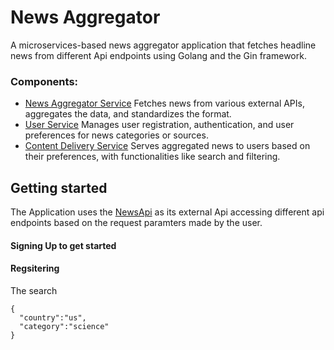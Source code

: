 # News Aggregator
 A microservices-based news aggregator application that fetches headline news from different Api endpoints
using Golang and the Gin framework. 

### Components:
- [News Aggregator Service]() Fetches news from various external APIs, aggregates the data, and standardizes the format.
- [User Service]() Manages user registration, authentication, and user preferences for news categories or sources.
- [Content Delivery Service]() Serves aggregated news to users based on their preferences, with functionalities like search and filtering. 


## Getting started
  The Application uses the [NewsApi](https://newsapi.org/) as its external Api accessing different api endpoints based on the request paramters made by the user. 
 #### Signing Up to get started 

 #### Regsitering
  The search  
  ```
  {
    "country":"us",
    "category":"science"
 }
  ```
